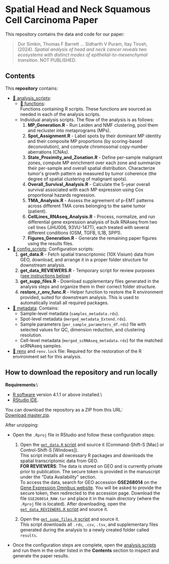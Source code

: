 # Spatial Head and Neck Squamous Cell Carcinoma Paper

This repository contains the data and code for our paper:

> Dor Simkin, Thomas F Barrett ... Sidharth V Puram, Itay Tirosh,\
> (2024). *Spatial analysis of head and neck cancer reveals two ecosystems with distinct modes of epithelial-to-mesenchymal transition*. NOT PUBLISHED.

## Contents

This **repository** contains:

-   [:file_folder: analysis_scripts](/analysis_scripts):
    -   [:file_folder: functions](/analysis_scripts/functions):\
        Functions containing R scripts. These functions are sourced as needed in each of the analysis scripts.
    -   Individual analysis scripts. The flow of the analysis is as follows:
        1.  **MP_Generation.R** - Run Leiden and NMF clustering, pool them and recluster into metaprograms (MPs).
        2.  **Spot_Assignment.R** - Label spots by their dominant MP identity and their composite MP proportions (by scoring-based deconvolution), and compute chromosomal copy-number aberrations (CNAs).
        3.  **State_Proximity_and_Zonation.R** - Define per-sample malignant zones, compute MP enrichment over each zone and summarize their per-sample and overall spatial distribution. Characterize tumor's growth pattern as measured by tumor coherence (the degree of spatial clustering of malignant spots).
        4.  **Overall_Survival_Analysis.R** - Calculate the 5-year overall survival associated with each MP expression using Cox proportional hazards regression.
        5.  **TMA_Analysis.R** - Assess the agreement of p-EMT patterns across different TMA cores belonging to the same tumor (patient).
        6.  **CellLines_RNAseq_Analysis.R** - Process, normalize, and run differential gene expression analysis of bulk RNAseq from two cell lines (JHU006, 93VU-147T), each treated with several different conditions (OSM, TGFB, IL1B, SPP1).
        7.  **Figures_Generation.R** - Generate the remaining paper figures using the results files.
-   [:file_folder: config_scripts](/config_scripts): Configuration scripts:
    1.  **get_data.R** - Fetch spatial transcriptomic (10X Visium) data from GEO, download, and arrange it in a proper folder structure for downstream analysis.
    2.  **get_data_REVIEWERS.R** - Temporary script for review purposes ([see instructions below](#for-reviewers))
    3.  **get_supp_files.R** - Download supplementary files generated in the analysis steps and organize them in their correct folder structure.
    4.  **restore_r_env_func.R** - Helper function to restore the R environment provided, suited for downstream analysis. This is used to automatically install all required packages.
-   [:file_folder: metadata](/metadata): Contains:
    -   Sample-level metadata (`samples_metadata.rds`).
    -   Spot-level metadata (`merged_metadata_Extend.rds`).
    -   Sample parameters (`per_sample_parameters_df.rds`) file with selected values for QC, dimension reduction, and clustering resolution.
    -   Cell-level metadata (`merged_scRNAseq_metadata.rds`) for the matched scRNAseq samples.
-   [:file_folder: renv](/renv) and `renv.lock` file: Required for the restoration of the R environment set for this analysis.

## How to download the repository and run locally

**Requirements**:\
- [R software](https://cloud.r-project.org/) version 4.1.1 or above installed.\
- [RStudio IDE](https://rstudio.com/products/rstudio/download/).

You can download the repository as a ZIP from this URL:\
[Download master.zip](https://github.com/DSimkin/Spatial.HNSCC/archive/refs/heads/main.zip).

After unzipping:

-   Open the `.Rproj` file in RStudio and follow these configuration steps:
    1.  Open the [`get_data.R` script](/config_scripts/get_data.R) and source it (Command-Shift-S [Mac] or Control-Shift-S [Windows]).\
        This script installs all necessary R packages and downloads the spatial transcriptomic data from GEO.\
        <a name="for-reviewers"></a> **FOR REVIEWERS**: The data is stored on GEO and is currently private prior to publication. The secure token is provided in the manuscript under the "Data Availability" section.\
        To access the data, search for GEO accession **GSE268014** on the [Gene Expression Omnibus website](https://www.ncbi.nlm.nih.gov/geo/). You will be asked to provide the secure token, then redirected to the accession page. Download the file `GSE268014_RAW.tar` and place it in the main directory (where the `.Rproj` file is located). After downloading, open the [`get_data_REVIEWERS.R` script](/config_scripts/get_data_REVIEWERS.R) and source it.

    2.  Open the [`get_supp_files.R` script](/config_scripts/get_supp_files.R) and source it.\
        This script downloads all `.rds`, `.csv`, `.tsv`, and supplementary files generated during the analysis to a newly created folder called `results`.
-   Once the configuration steps are complete, open the [analysis scripts](/analysis_scripts) and run them in the order listed in the **Contents** section to inspect and generate the paper results.
